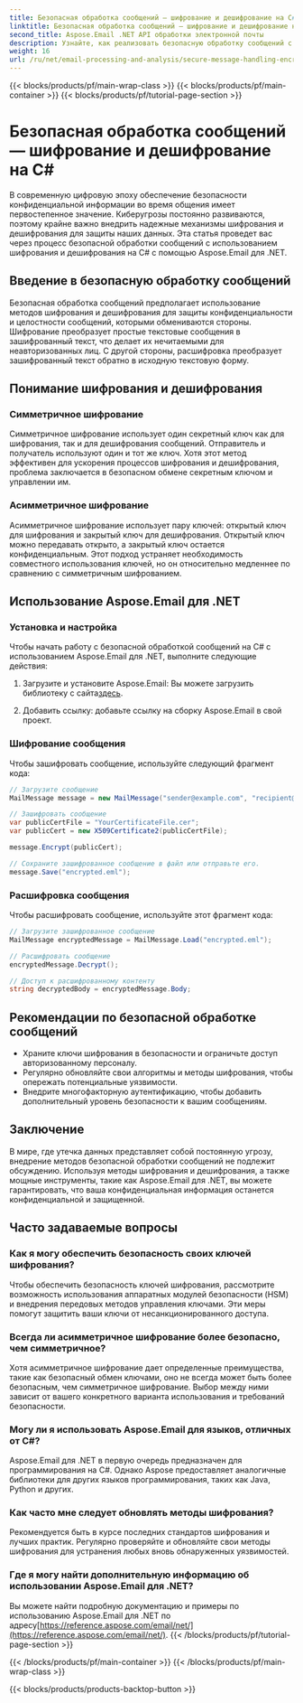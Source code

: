 ```yaml
---
title: Безопасная обработка сообщений — шифрование и дешифрование на C#
linktitle: Безопасная обработка сообщений — шифрование и дешифрование на C#
second_title: Aspose.Email .NET API обработки электронной почты
description: Узнайте, как реализовать безопасную обработку сообщений с шифрованием и дешифрованием на C# с помощью Aspose.Email для .NET. Эффективно защищайте конфиденциальные данные.
weight: 16
url: /ru/net/email-processing-and-analysis/secure-message-handling-encryption-and-decryption-in-csharp/
---
```


{{< blocks/products/pf/main-wrap-class >}}
{{< blocks/products/pf/main-container >}}
{{< blocks/products/pf/tutorial-page-section >}}

# Безопасная обработка сообщений — шифрование и дешифрование на C#


В современную цифровую эпоху обеспечение безопасности конфиденциальной информации во время общения имеет первостепенное значение. Киберугрозы постоянно развиваются, поэтому крайне важно внедрить надежные механизмы шифрования и дешифрования для защиты наших данных. Эта статья проведет вас через процесс безопасной обработки сообщений с использованием шифрования и дешифрования на C# с помощью Aspose.Email для .NET.

## Введение в безопасную обработку сообщений

Безопасная обработка сообщений предполагает использование методов шифрования и дешифрования для защиты конфиденциальности и целостности сообщений, которыми обмениваются стороны. Шифрование преобразует простые текстовые сообщения в зашифрованный текст, что делает их нечитаемыми для неавторизованных лиц. С другой стороны, расшифровка преобразует зашифрованный текст обратно в исходную текстовую форму.

## Понимание шифрования и дешифрования

### Симметричное шифрование

Симметричное шифрование использует один секретный ключ как для шифрования, так и для дешифрования сообщений. Отправитель и получатель используют один и тот же ключ. Хотя этот метод эффективен для ускорения процессов шифрования и дешифрования, проблема заключается в безопасном обмене секретным ключом и управлении им.

### Асимметричное шифрование

Асимметричное шифрование использует пару ключей: открытый ключ для шифрования и закрытый ключ для дешифрования. Открытый ключ можно передавать открыто, а закрытый ключ остается конфиденциальным. Этот подход устраняет необходимость совместного использования ключей, но он относительно медленнее по сравнению с симметричным шифрованием.

## Использование Aspose.Email для .NET

### Установка и настройка

Чтобы начать работу с безопасной обработкой сообщений на C# с использованием Aspose.Email для .NET, выполните следующие действия:

1.  Загрузите и установите Aspose.Email: Вы можете загрузить библиотеку с сайта[здесь](https://releases.aspose.com/email/net).

2. Добавить ссылку: добавьте ссылку на сборку Aspose.Email в свой проект.

### Шифрование сообщения

Чтобы зашифровать сообщение, используйте следующий фрагмент кода:

```csharp
// Загрузите сообщение
MailMessage message = new MailMessage("sender@example.com", "recipient@example.com", "Subject", "Message body");

// Зашифровать сообщение
var publicCertFile = "YourCertificateFile.cer";
var publicCert = new X509Certificate2(publicCertFile);

message.Encrypt(publicCert);

// Сохраните зашифрованное сообщение в файл или отправьте его.
message.Save("encrypted.eml");
```

### Расшифровка сообщения

Чтобы расшифровать сообщение, используйте этот фрагмент кода:

```csharp
// Загрузите зашифрованное сообщение
MailMessage encryptedMessage = MailMessage.Load("encrypted.eml");

// Расшифровать сообщение
encryptedMessage.Decrypt();

// Доступ к расшифрованному контенту
string decryptedBody = encryptedMessage.Body;
```

## Рекомендации по безопасной обработке сообщений

- Храните ключи шифрования в безопасности и ограничьте доступ авторизованному персоналу.
- Регулярно обновляйте свои алгоритмы и методы шифрования, чтобы опережать потенциальные уязвимости.
- Внедрите многофакторную аутентификацию, чтобы добавить дополнительный уровень безопасности к вашим сообщениям.

## Заключение

В мире, где утечка данных представляет собой постоянную угрозу, внедрение методов безопасной обработки сообщений не подлежит обсуждению. Используя методы шифрования и дешифрования, а также мощные инструменты, такие как Aspose.Email для .NET, вы можете гарантировать, что ваша конфиденциальная информация останется конфиденциальной и защищенной.

## Часто задаваемые вопросы

### Как я могу обеспечить безопасность своих ключей шифрования?

Чтобы обеспечить безопасность ключей шифрования, рассмотрите возможность использования аппаратных модулей безопасности (HSM) и внедрения передовых методов управления ключами. Эти меры помогут защитить ваши ключи от несанкционированного доступа.

### Всегда ли асимметричное шифрование более безопасно, чем симметричное?

Хотя асимметричное шифрование дает определенные преимущества, такие как безопасный обмен ключами, оно не всегда может быть более безопасным, чем симметричное шифрование. Выбор между ними зависит от вашего конкретного варианта использования и требований безопасности.

### Могу ли я использовать Aspose.Email для языков, отличных от C#?

Aspose.Email для .NET в первую очередь предназначен для программирования на C#. Однако Aspose предоставляет аналогичные библиотеки для других языков программирования, таких как Java, Python и других.

### Как часто мне следует обновлять методы шифрования?

Рекомендуется быть в курсе последних стандартов шифрования и лучших практик. Регулярно проверяйте и обновляйте свои методы шифрования для устранения любых вновь обнаруженных уязвимостей.

### Где я могу найти дополнительную информацию об использовании Aspose.Email для .NET?

 Вы можете найти подробную документацию и примеры по использованию Aspose.Email для .NET по адресу[https://reference.aspose.com/email/net/](https://reference.aspose.com/email/net/).
{{< /blocks/products/pf/tutorial-page-section >}}

{{< /blocks/products/pf/main-container >}}
{{< /blocks/products/pf/main-wrap-class >}}

{{< blocks/products/products-backtop-button >}}
